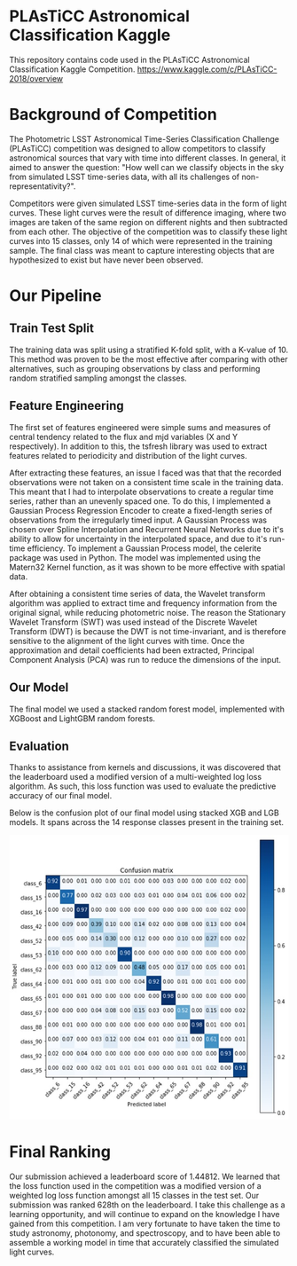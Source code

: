 # PLAsTiCC Astronomical Classification Kaggle
This repository contains code used in the PLAsTiCC Astronomical Classification Kaggle Competition. 
https://www.kaggle.com/c/PLAsTiCC-2018/overview

# Background of Competition 
The Photometric LSST Astronomical Time-Series Classification Challenge (PLAsTiCC) competition was designed to allow competitors to classify astronomical sources that vary with time into different classes. In general, it aimed to answer the question:
"How well can we classify objects in the sky from simulated LSST time-series data, with all its challenges of non-representativity?".

Competitors were given simulated LSST time-series data in the form of light curves. These light curves were the result of difference imaging, where two images are taken of the same region on different nights and then subtracted from each other. The objective of the competition was to classify these light curves into 15 classes, only 14 of which were represented in the training sample. The final class was meant to capture interesting objects that are hypothesized to exist but have never been observed.

# Our Pipeline

## Train Test Split
The training data was split using a stratified K-fold split, with a K-value of 10. This method was proven to be the most effective after comparing with other alternatives, such as grouping observations by class and performing random stratified sampling amongst the classes.

## Feature Engineering
The first set of features engineered were simple sums and measures of central tendency related to the flux and mjd variables (X and Y respectively). In addition to this, the tsfresh library was used to extract features related to periodicity and distribution of the light curves. 

After extracting these features, an issue I faced was that that the recorded observations were not taken on a consistent time scale in the training data. This meant that I had to interpolate observations to create a regular time series, rather than an unevenly spaced one. To do this, I implemented a Gaussian Process Regression Encoder to create a fixed-length series of observations from the irregularly timed input. A Gaussian Process was chosen over Spline Interpolation and Recurrent Neural Networks due to it's ability to allow for uncertainty in the interpolated space, and due to it's run-time efficiency. 
To implement a Gaussian Process model, the celerite package was used in Python. The model was implemented using the Matern32 Kernel function, as it was shown to be more effective with spatial data.

After obtaining a consistent time series of data, the Wavelet transform algorithm was applied to extract time and frequency information from the original signal, while reducing photometric noise. The reason the Stationary Wavelet Transform (SWT) was used instead of the Discrete Wavelet Transform (DWT) is because the DWT is not time-invariant, and is therefore sensitive to the alignment of the light curves with time.  Once the approximation and detail coefficients had been extracted, Principal Component Analysis (PCA) was run to reduce the dimensions of the input.

## Our Model
The final model we used a stacked random forest model, implemented with XGBoost and LightGBM random forests. 

## Evaluation
Thanks to assistance from kernels and discussions, it was discovered that the leaderboard used a modified version of a multi-weighted log loss algorithm. As such, this loss function was used to evaluate the predictive accuracy of our final model. 

Below is the confusion plot of our final model using stacked XGB and LGB models. It spans across the 14 response classes present in the training set.


![](images/confusion_plot.jpg)

# Final Ranking
Our submission achieved a leaderboard score of 1.44812. We learned that the loss function used in the competition was a modified version of a weighted log loss function amongst all 15 classes in the test set. 
Our submission was ranked 628th on the leaderboard. I take this challenge as a learning opportunity, and will continue to expand on the  knowledge I have gained from this competition. I am very fortunate to have taken the time to study astronomy, photonomy, and spectroscopy, and to have been able to assemble a working model in time that accurately classified the simulated light curves.
